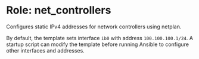 # Role: net_controllers

Configures static IPv4 addresses for network controllers using netplan.

By default, the template sets interface `ib0` with address `100.100.100.1/24`.
A startup script can modify the template before running Ansible to configure
other interfaces and addresses.
